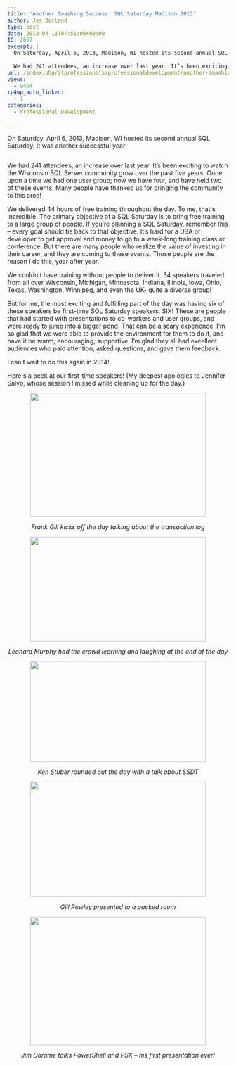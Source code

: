 ```yaml
---
title: 'Another Smashing Success: SQL Saturday Madison 2013'
author: Jes Borland
type: post
date: 2013-04-11T07:51:00+00:00
ID: 2067
excerpt: |
  On Saturday, April 6, 2013, Madison, WI hosted its second annual SQL Saturday. It was another successful year!
  
  We had 241 attendees, an increase over last year. It’s been exciting to watch the Wisconsin SQL Server community grow over the past five ye&hellip;
url: /index.php/itprofessionals/professionaldevelopment/another-smashing-success-sql-saturday/
views:
  - 9464
rp4wp_auto_linked:
  - 1
categories:
  - Professional Development

---
```

On Saturday, April 6, 2013, Madison, WI hosted its second annual SQL Saturday. It was another successful year!

<p style="text-align: center;">
  <img src="http://www.sqlsaturday.com/images/sqlsat206_web.png" alt="" />
</p>

We had 241 attendees, an increase over last year. It’s been exciting to watch the Wisconsin SQL Server community grow over the past five years. Once upon a time we had one user group; now we have four, and have held two of these events. Many people have thanked us for bringing the community to this area!

We delivered 44 hours of free training throughout the day. To me, that's incredible. The primary objective of a SQL Saturday is to bring free training to a large group of people. If you’re planning a SQL Saturday, remember this – every goal should tie back to that objective. It’s hard for a DBA or developer to get approval and money to go to a week-long training class or conference. But there are many people who realize the value of investing in their career, and they are coming to these events. Those people are the reason I do this, year after year.

We couldn’t have training without people to deliver it. 34 speakers traveled from all over Wisconsin, Michigan, Minnesota, Indiana, Illinois, Iowa, Ohio, Texas, Washington, Winnipeg, and even the UK- quite a diverse group!

But for me, the most exciting and fulfilling part of the day was having six of these speakers be first-time SQL Saturday speakers. SIX! These are people that had started with presentations to co-workers and user groups, and were ready to jump into a bigger pond. That can be a scary experience. I’m so glad that we were able to provide the environment for them to do it, and have it be warm, encouraging, supportive. I’m glad they all had excellent audiences who paid attention, asked questions, and gave them feedback.

I can’t wait to do this again in 2014!

Here's a peek at our first-time speakers! (My deepest apologies to Jennifer Salvo, whose session I missed while cleaning up for the day.)

<p style="text-align: center;">
  <img src="/wp-content/uploads/blogs/ITProfessionals/Frank.jpg?mtime=1365666281" alt="" width="400" height="282" />
</p>

<p style="text-align: center;">
  <em>Frank Gill kicks off the day talking about the transaction log</em>
</p>

<p style="text-align: center;">
  <img src="/wp-content/uploads/blogs/ITProfessionals/Leonard.jpg?mtime=1365666279" alt="" width="400" height="238" />
</p>

<p style="text-align: center;">
  <em>Leonard Murphy had the crowd learning and laughing at the end of the day </em>
</p>

<p style="text-align: center;">
  <img src="/wp-content/uploads/blogs/ITProfessionals/Ken.jpg?mtime=1365666279" alt="" width="400" height="229" />
</p>

<p style="text-align: center;">
  <em>Ken Stuber rounded out the day with a talk about SSDT </em>
</p>

<p style="text-align: center;">
  <img src="/wp-content/uploads/users/grrlgeek/Gill.jpg?mtime=1365666510" alt="" width="400" height="262" />
</p>

<p style="text-align: center;">
  <em>Gill Rowley presented to a packed room </em>
</p>

<p style="text-align: center;">
  <img src="/wp-content/uploads/users/grrlgeek/Jim.jpg?mtime=1365666510" alt="" width="400" height="292" />
</p>

<p style="text-align: center;">
  <em>Jim Dorame talks PowerShell and PSX – his first presentation ever! </em>
</p>